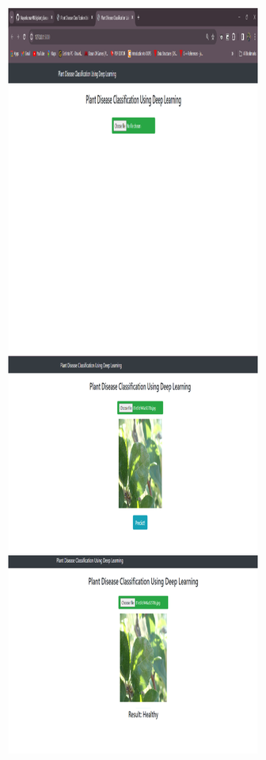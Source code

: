 <img src="https://github.com/Nayankumar4986/plant_disease_detection/blob/main/img%201.png " width="2800" height="700" alt="Image Description">
<img src="https://github.com/Nayankumar4986/plant_disease_detection/blob/main/img%202.png " width="2800" height="400" alt="Image Description">
<img src="https://github.com/Nayankumar4986/plant_disease_detection/blob/main/img%203.png" width="2800" height="400" alt="Image Description">

